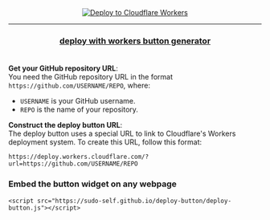 
  <center>
  <a href="https://deploy.workers.cloudflare.com/?url=https://github.com/sudo-self/deploy-button">
    <img src="https://deploy.workers.cloudflare.com/button" alt="Deploy to Cloudflare Workers" />
  </a>
</center><hr>

### <center><a href="https://bucket.jessejesse.com/deploy.html">deploy with workers button generator</a></center><br>

   **Get your GitHub repository URL**:  
   You need the GitHub repository URL in the format `https://github.com/USERNAME/REPO`, where:
   - `USERNAME` is your GitHub username.
   - `REPO` is the name of your repository.


   **Construct the deploy button URL**:  
   The deploy button uses a special URL to link to Cloudflare's Workers deployment system. To create this URL, follow this format:

   ```
   https://deploy.workers.cloudflare.com/?url=https://github.com/USERNAME/REPO
   ```

### Embed the button widget on any webpage

```
<script src="https://sudo-self.github.io/deploy-button/deploy-button.js"></script>
```

